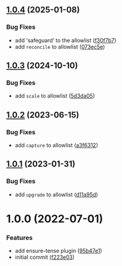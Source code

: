 ## [1.0.4](https://github.com/actuallydamo/commitlint-plugin-tense/compare/v1.0.3...v1.0.4) (2025-01-08)


### Bug Fixes

* add 'safeguard' to the allowlist ([f30f7b7](https://github.com/actuallydamo/commitlint-plugin-tense/commit/f30f7b7a167b3e311f7f091d28fa4b180e2334a8))
* add `reconcile` to allowlist ([073ec5e](https://github.com/actuallydamo/commitlint-plugin-tense/commit/073ec5e59a1262d644410e876fc56d6f4dd42241))

## [1.0.3](https://github.com/actuallydamo/commitlint-plugin-tense/compare/v1.0.2...v1.0.3) (2024-10-10)


### Bug Fixes

* add `scale` to allowlist ([5d3da05](https://github.com/actuallydamo/commitlint-plugin-tense/commit/5d3da05f4baa29ea32cdda51018c6b2832a97584))

## [1.0.2](https://github.com/actuallydamo/commitlint-plugin-tense/compare/v1.0.1...v1.0.2) (2023-06-15)


### Bug Fixes

* add `capture` to allowlist ([a3f6312](https://github.com/actuallydamo/commitlint-plugin-tense/commit/a3f63126cfb57907a6734391f8757a6a8afa745c))

## [1.0.1](https://github.com/actuallydamo/commitlint-plugin-tense/compare/v1.0.0...v1.0.1) (2023-01-31)


### Bug Fixes

* add `upgrade` to allowlist ([d11a95d](https://github.com/actuallydamo/commitlint-plugin-tense/commit/d11a95d995b882c2baaae17570fcd2399114511c))

# 1.0.0 (2022-07-01)


### Features

* add ensure-tense plugin ([95b47e1](https://github.com/actuallydamo/commitlint-plugin-tense/commit/95b47e1c1d88f97c9b14586df01d4a31b1df4b69))
* initial commit ([f223e03](https://github.com/actuallydamo/commitlint-plugin-tense/commit/f223e036f094c088a4a869b14d3c12de652305a0))
